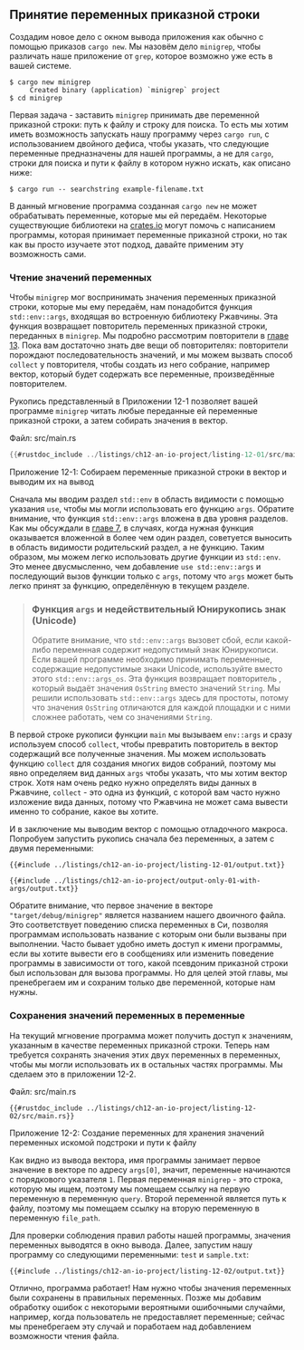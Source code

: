 ## Принятие переменных приказной строки

Создадим новое дело с окном вывода приложения как обычно с помощью приказов `cargo new`. Мы назовём дело `minigrep`, чтобы различать наше приложение от `grep`, которое возможно уже есть в вашей системе.

```console
$ cargo new minigrep
     Created binary (application) `minigrep` project
$ cd minigrep
```

Первая задача - заставить `minigrep` принимать две переменной приказной строки: путь к файлу и строку для поиска. То есть мы хотим иметь возможность запускать нашу программу через `cargo run`, с использованием двойного дефиса, чтобы указать, что следующие переменные предназначены для нашей программы, а не для `cargo`, строки для поиска и пути к файлу в котором нужно искать, как описано ниже:

```console
$ cargo run -- searchstring example-filename.txt
```

В данный мгновение программа созданная `cargo new` не может обрабатывать переменные, которые мы ей передаём. Некоторые существующие библиотеки на [crates.io](https://crates.io/) могут помочь с написанием программы, которая принимает переменные приказной строки, но так как вы просто изучаете этот подход, давайте применим эту возможность сами.

### Чтение значений переменных

Чтобы `minigrep` мог воспринимать значения переменных приказной строки, которые мы ему передаём, нам понадобится функция `std::env::args`, входящая во встроенную библиотеку Ржавчины. Эта функция возвращает повторитель переменных приказной строки, переданных в `minigrep`. Мы подробно рассмотрим повторители в [главе 13]<!-- ignore -->. Пока вам достаточно знать две вещи об повторителях: повторители порождают последовательность значений, и мы можем вызвать способ `collect` у повторителя, чтобы создать из него собрание, например вектор, который будет содержать все переменные, произведённые повторителем.

Рукопись представленный в Приложении 12-1 позволяет вашей программе `minigrep` читать любые переданные ей переменные приказной строки, а затем собирать значения в вектор.

<span class="filename">Файл: src/main.rs</span>

```rust
{{#rustdoc_include ../listings/ch12-an-io-project/listing-12-01/src/main.rs}}
```

<span class="caption">Приложение 12-1: Собираем переменные приказной строки в вектор и выводим их на вывод</span>

Сначала мы вводим раздел `std::env` в область видимости с помощью указания `use`, чтобы мы могли использовать его функцию `args`. Обратите внимание, что функция `std::env::args` вложена в два уровня разделов. Как мы обсуждали в [главе 7]<!-- ignore -->, в случаях, когда нужная функция оказывается вложенной в более чем один раздел, советуется выносить в область видимости родительский раздел, а не функцию. Таким образом, мы можем легко использовать другие функции из `std::env`. Это менее двусмысленно, чем добавление `use std::env::args` и последующий вызов функции только с `args`, потому что `args` может быть легко принят за функцию, определённую в текущем разделе.

> ### Функция `args` и недействительный Юнирукопись знак (Unicode)
>
> Обратите внимание, что `std::env::args` вызовет сбой, если какой-либо переменная содержит недопустимый знак Юнирукописи. Если вашей программе необходимо принимать переменные, содержащие недопустимые знаки Unicode, используйте вместо этого `std::env::args_os`. Эта функция возвращает повторитель , который выдаёт значения `OsString` вместо значений `String`. Мы решили использовать `std::env::args` здесь для простоты, потому что значения `OsString` отличаются для каждой площадки и с ними сложнее работать, чем со значениями `String`.

В первой строке рукописи функции `main` мы вызываем `env::args` и сразу используем способ `collect`, чтобы превратить повторитель в вектор содержащий все полученные значения. Мы можем использовать функцию `collect` для создания многих видов собраний, поэтому мы явно определяем вид данных `args` чтобы указать, что мы хотим вектор строк. Хотя нам очень редко нужно определять виды данных в Ржавчине, `collect` - это одна из функций, с которой вам часто нужно изложение вида данных, потому что Ржавчина не может сама вывести именно то собрание, какое вы хотите.

И в заключение мы выводим вектор с помощью отладочного макроса. Попробуем запустить рукопись сначала без переменных, а затем с двумя переменными:

```console
{{#include ../listings/ch12-an-io-project/listing-12-01/output.txt}}
```

```console
{{#include ../listings/ch12-an-io-project/output-only-01-with-args/output.txt}}
```

Обратите внимание, что первое значение в векторе `"target/debug/minigrep"` является названием нашего двоичного файла. Это соответствует поведению списка переменных в Си, позволяя программам использовать название с которым они были вызваны при выполнении. Часто бывает удобно иметь доступ к имени программы, если вы хотите вывести его в сообщениях или изменить поведение программы в зависимости от того, какой псевдоним приказной строки был использован для вызова программы. Но для целей этой главы, мы пренебрегаем им и сохраним только две переменной, которые нам нужны.

### Сохранения значений переменных в переменные

На текущий мгновение программа может получить доступ к значениям, указанным в качестве переменных приказной строки. Теперь нам требуется сохранять значения этих двух переменных в переменных, чтобы мы могли использовать их в остальных частях программы. Мы сделаем это в приложении 12-2.

<span class="filename">Файл: src/main.rs</span>

```rust,should_panic,noplayground
{{#rustdoc_include ../listings/ch12-an-io-project/listing-12-02/src/main.rs}}
```

<span class="caption">Приложение 12-2: Создание переменных для хранения значений переменных искомой подстроки и пути к файлу</span>

Как видно из вывода вектора, имя программы занимает первое значение в векторе по адресу `args[0]`, значит, переменные начинаются с порядкового указателя `1`. Первая переменная `minigrep` - это строка, которую мы ищем, поэтому мы помещаем ссылку на первую переменную в переменную `query`. Второй переменной является путь к файлу, поэтому мы помещаем ссылку на вторую переменную в переменную `file_path`.

Для проверки соблюдения правил работы нашей программы, значения переменных выводятся в окно вывода. Далее, запустим нашу программу со следующими переменными: `test` и `sample.txt`:

```console
{{#include ../listings/ch12-an-io-project/listing-12-02/output.txt}}
```

Отлично, программа работает! Нам нужно чтобы значения переменных были сохранены в правильных переменных. Позже мы добавим обработку ошибок с некоторыми вероятными ошибочными случайми, например, когда пользователь не предоставляет переменные; сейчас мы пренебрегаем эту случай и поработаем над добавлением возможности чтения файла.


[главе 13]: ch13-00-functional-features.html
[главе 7]: ch07-04-bringing-paths-into-scope-with-the-use-keyword.html#creating-idiomatic-use-paths